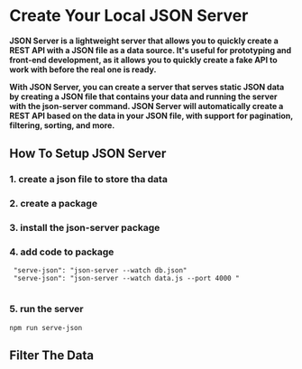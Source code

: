 # Create Your Local JSON Server

**JSON Server is a lightweight server that allows you to quickly create a REST API with a JSON file as a data source. It's useful for prototyping and front-end development, as it allows you to quickly create a fake API to work with before the real one is ready.**

**With JSON Server, you can create a server that serves static JSON data by creating a JSON file that contains your data and running the server with the json-server command. JSON Server will automatically create a REST API based on the data in your JSON file, with support for pagination, filtering, sorting, and more.**

## How To Setup JSON Server

### 1. create a json file to store tha data

### 2. create a package

### 3. install the json-server package

### 4. add code to package

```
 "serve-json": "json-server --watch db.json"
 "serve-json": "json-server --watch data.js --port 4000 "
 
```

### 5. run the server

```
npm run serve-json
```

## Filter The Data

> 



